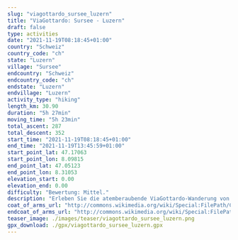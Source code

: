 ```yaml
---
slug: "viagottardo_sursee_luzern"
title: "ViaGottardo: Sursee - Luzern"
draft: false
type: activities
date: "2021-11-19T08:18:45+01:00"
country: "Schweiz"
country_code: "ch"
state: "Luzern"
village: "Sursee"
endcountry: "Schweiz"
endcountry_code: "ch"
endstate: "Luzern"
endvillage: "Luzern"
activity_type: "hiking"
length_km: 30.90
duration: "5h 27min"
moving_time: "5h 23min"
total_ascent: 287
total_descent: 352
start_time: "2021-11-19T08:18:45+01:00"
end_time: "2021-11-19T13:45:59+01:00"
start_point_lat: 47.17063
start_point_lon: 8.09815
end_point_lat: 47.05123
end_point_lon: 8.31053
elevation_start: 0.00
elevation_end: 0.00
difficulty: "Bewertung: Mittel."
description: "Erleben Sie die atemberaubende ViaGottardo-Wanderung von Sursee nach Luzern. Die 30,90 km lange Strecke bietet eine angenehme Wanderzeit von 5 Stunden und 27 Minuten, inklusive Pausen. Mit einem Gesamtaufstieg von 287 Metern und einem Gesamtabstieg von 352 Metern können Sie die Schönheit der Schweizer Landschaft entdecken"
coat_of_arms_url: "http://commons.wikimedia.org/wiki/Special:FilePath/Coat%20of%20arms%20of%20Sursee.svg"
endcoat_of_arms_url: "http://commons.wikimedia.org/wiki/Special:FilePath/CHE%20Luzern%20COA.svg"
teaser_image: ./images/teaser/viagottardo_sursee_luzern.png
gpx_download: ./gpx/viagottardo_sursee_luzern.gpx
---
```

